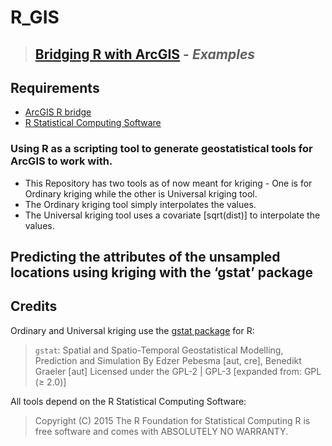 # R_GIS
> ## [Bridging R with ArcGIS](https://r-arcgis.github.io/) - _Examples_

Requirements
------------

 - [ArcGIS R bridge](https://github.com/R-ArcGIS/r-bridge-install)
 - [R Statistical Computing Software](http://www.r-project.org)

### Using R as a scripting tool to generate geostatistical tools for ArcGIS to work with.

- This Repository has two tools as of now meant for kriging - One is for Ordinary kriging while the other is Universal kriging tool.
- The Ordinary kriging tool simply interpolates the values.
- The Universal kriging tool uses a covariate [sqrt(dist)] to interpolate the values.


## **Predicting the attributes of the unsampled locations using kriging with the ‘gstat’ package**

## Credits

Ordinary and Universal kriging use the [gstat package](http://www.gstat.org/gstat.pdf) for R:

> `gstat`: Spatial and Spatio-Temporal Geostatistical Modelling, Prediction and Simulation
> By Edzer Pebesma [aut, cre], Benedikt Graeler [aut]
> Licensed under the 	GPL-2 | GPL-3 [expanded from: GPL (≥ 2.0)]

All tools depend on the R Statistical Computing Software:

> Copyright (C) 2015 The R Foundation for Statistical Computing
> R is free software and comes with ABSOLUTELY NO WARRANTY.

